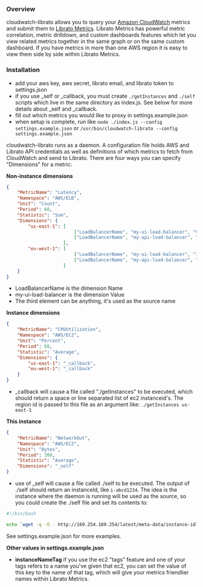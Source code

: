 ### Overview

cloudwatch-librato allows you to query your [Amazon CloudWatch](http://aws.amazon.com/cloudwatch/) metrics and submit them to [Librato Metrics](https://metrics.librato.com/). Librato Metrics has powerful metric correlation, metric drilldown, and custom dashboards features which let you view related metrics together in the same graph or on the same custom dashboard.  If you have metrics in more than one AWS region it is easy to view them side by side within Librato Metrics.

### Installation

- add your aws key, aws secret, librato email, and librato token to settings.json
- if you use _self or _callback, you must create `./getInstances` and `./self` scripts which live in the same directory as index.js.  See below for more details about _self and _callback.
- fill out which metrics you would like to proxy in settings.example.json
- when setup is complete, run like `node ./index.js --config settings.example.json` or `/usr/bin/cloudwatch-librato --config settings.example.json`

cloudwatch-librato runs as a daemon.  A configuration file holds AWS and Librato API credentials as well as definitions of which metrics to fetch from CloudWatch and send to Librato.  There are four ways you can specify "Dimensions" for a metric:

**Non-instance dimensions**

```json
{
    "MetricName": "Latency",
    "Namespace": "AWS/ELB",
    "Unit": "Count",
    "Period": 60,
    "Statistic": "Sum",
    "Dimensions": {
        "us-east-1": [
                         ["LoadBalancerName", "my-ui-load-balancer", "VA_UI_ELB"],
                         ["LoadBalancerName", "my-api-load-balancer", "VA_API_ELB"]
                     ],
        "eu-west-1": [
                         ["LoadBalancerName", "my-ui-load-balancer", "IRL_UI_ELB"],
                         ["LoadBalancerName", "my-api-load-balancer", "IRL_API_ELB"]
                     ]
    }
}
```

- LoadBalancerName is the dimension Name
- my-ui-load-balancer is the dimension Value
- The third element can be anything, it's used as the source name

**Instance dimensions**

```json
{
    "MetricName": "CPUUtilization",
    "Namespace": "AWS/EC2",
    "Unit": "Percent",
    "Period": 60,
    "Statistic": "Average",
    "Dimensions": {
        "us-east-1": "_callback",
        "eu-west-1": "_callback"
    }
}
```
- _callback will cause a file called "./getInstances" to be executed, which should return a space or line separated list of ec2 instanceid's. The region id is passed to this file as an argument like: `./getInstances us-east-1`

**This instance**

```json
{
    "MetricName": "NetworkOut",
    "Namespace": "AWS/EC2",
    "Unit": "Bytes",
    "Period": 300,
    "Statistic": "Average",
    "Dimensions": "_self"
}
```

- use of _self will cause a file called ./self to be executed.  The output of ./self should return an instanceId, like `i-abcd1234`. The idea is the instance where the daemon is running will be used as the source, so you could create the ./self file and set its contents to:

```bash
#!/bin/bash

echo `wget -q -O - http://169.254.169.254/latest/meta-data/instance-id`
```

See settings.example.json for more examples.

**Other values in settings.example.json**

* **instanceNameTag** if you use the ec2 "tags" feature and one of your tags refers to a name you've given that ec2, you can set the value of this key to the name of that tag, which will give your metrics friendlier names within Librato Metrics.
